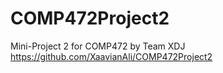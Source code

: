 # COMP472Project2
Mini-Project 2 for COMP472 by Team XDJ
https://github.com/XaavianAli/COMP472Project2
